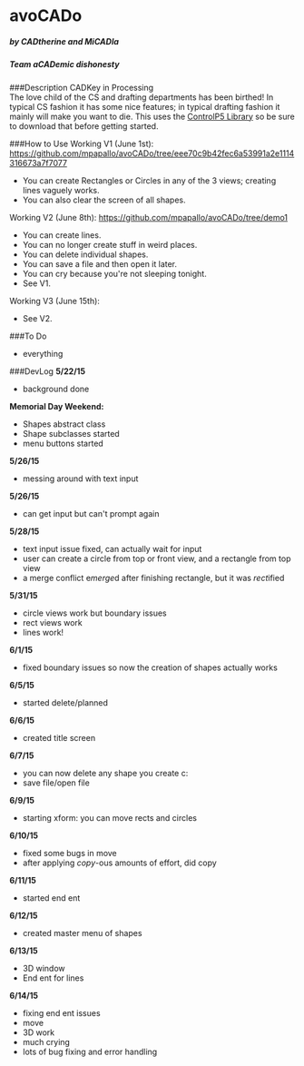 # avoCADo
##### by CADtherine and MiCADla
##### Team aCADemic dishonesty

###Description 
CADKey in Processing<br>
The love child of the CS and drafting departments has been birthed! In typical CS fashion it has some nice features; in typical drafting fashion it mainly will make you want to die. This uses the [ControlP5 Library](http://www.sojamo.de/libraries/controlP5/) so be sure to download that before getting started.    

###How to Use
Working V1 (June 1st): https://github.com/mpapallo/avoCADo/tree/eee70c9b42fec6a53991a2e1114316673a7f7077 <br>
- You can create Rectangles or Circles in any of the 3 views; creating lines vaguely works.
- You can also clear the screen of all shapes.

Working V2 (June 8th): https://github.com/mpapallo/avoCADo/tree/demo1 <br>
- You can create lines.
- You can no longer create stuff in weird places.
- You can delete individual shapes.
- You can save a file and then open it later.
- You can cry because you're not sleeping tonight.
- See V1.

Working V3 (June 15th): <br>
- See V2.

###To Do
- everything

###DevLog
<b>5/22/15</b>
- background done

<b>Memorial Day Weekend:</b>
- Shapes abstract class
- Shape subclasses started
- menu buttons started

<b>5/26/15</b>
- messing around with text input

<b>5/26/15</b>
- can get input but can't prompt again

<b>5/28/15</b>
- text input issue fixed, can actually wait for input
- user can create a circle from top or front view, and a rectangle from top view
- a merge conflict e<i>merge</i>d after finishing rectangle, but it was <i>rect</i>ified

<b>5/31/15</b>
- circle views work but boundary issues
- rect views work
- lines work!

<b>6/1/15</b>
- fixed boundary issues so now the creation of shapes actually works

<b>6/5/15</b>
- started delete/planned

<b>6/6/15</b>
- created title screen

<b>6/7/15</b>
- you can now delete any shape you create c:
- save file/open file

<b>6/9/15</b>
- starting xform: you can move rects and circles

<b>6/10/15</b>
- fixed some bugs in move
- after applying <i>copy</i>-ous amounts of effort, did copy

<b>6/11/15</b>
- started end ent

<b>6/12/15</b>
- created master menu of shapes

<b>6/13/15</b>
- 3D window
- End ent for lines

<b>6/14/15</b>
- fixing end ent issues
- move
- 3D work
- much crying
- lots of bug fixing and error handling
